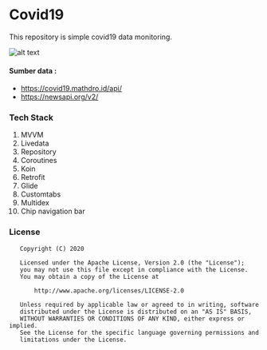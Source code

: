 # Covid19
This repository is simple covid19 data monitoring.

![alt text](https://cdn.dribbble.com/users/3220087/screenshots/11097448/media/c3f2b166c32031a3f2309b801664fae4.png)

#### Sumber data : 
- https://covid19.mathdro.id/api/
- https://newsapi.org/v2/

### Tech Stack
1. MVVM
2. Livedata
3. Repository
4. Coroutines
5. Koin
6. Retrofit
7. Glide
8. Customtabs
9. Multidex
10. Chip navigation bar

### License
```
   Copyright (C) 2020

   Licensed under the Apache License, Version 2.0 (the "License");
   you may not use this file except in compliance with the License.
   You may obtain a copy of the License at

       http://www.apache.org/licenses/LICENSE-2.0

   Unless required by applicable law or agreed to in writing, software
   distributed under the License is distributed on an "AS IS" BASIS,
   WITHOUT WARRANTIES OR CONDITIONS OF ANY KIND, either express or implied.
   See the License for the specific language governing permissions and
   limitations under the License.
```
